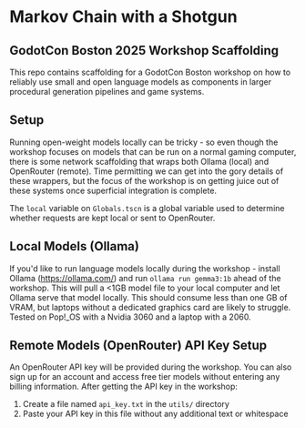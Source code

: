 # Markov Chain with a Shotgun
## GodotCon Boston 2025 Workshop Scaffolding

This repo contains scaffolding for a GodotCon Boston workshop on how to reliably use small and open language models as components in larger procedural generation pipelines and game systems.

## Setup
Running open-weight models locally can be tricky - so even though the workshop focuses on models that can be run on a normal gaming computer, there is some network scaffolding that wraps both Ollama (local) and OpenRouter (remote). Time permitting we can get into the gory details of these wrappers, but the focus of the workshop is on getting juice out of these systems once superficial integration is complete.

The `local` variable on `Globals.tscn` is a global variable used to determine whether requests are kept local or sent to OpenRouter.
  
## Local Models (Ollama)

If you'd like to run language models locally during the workshop - install Ollama (https://ollama.com/) and run `ollama run gemma3:1b` ahead of the workshop. This will pull a <1GB model file to your local computer and let Ollama serve that model locally.
This should consume less than one GB of VRAM, but laptops without a dedicated graphics card are likely to struggle. Tested on Pop!_OS with a Nvidia 3060 and a laptop with a 2060.

## Remote Models (OpenRouter) API Key Setup

An OpenRouter API key will be provided during the workshop. You can also sign up for an account and access free tier models without entering any billing information. After getting the API key in the workshop:
1. Create a file named `api_key.txt` in the `utils/` directory
2. Paste your API key in this file without any additional text or whitespace

